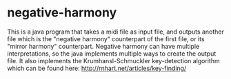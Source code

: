 # negative-harmony
This is a java program that takes a midi file as input file, and outputs another file which is the "negative harmony" counterpart of the first file, or its "mirror harmony" counterpart. Negative harmony can have multiple interpretations, so the java implements multiple ways to create the output file. It also implements the Krumhansl-Schmuckler key-detection algorithm which can be found here: http://rnhart.net/articles/key-finding/
